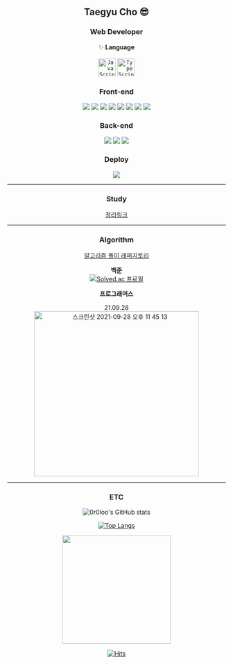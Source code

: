 
<div align="center">

## Taegyu Cho 😎

<!--
**0r0loo/0r0loo** is a ✨ _special_ ✨ repository because its `README.md` (this file) appears on your GitHub profile.

Here are some ideas to get you started:

- 🔭 I’m currently working on ...
- 🌱 I’m currently learning ...
- 👯 I’m looking to collaborate on ...
- 🤔 I’m looking for help with ...
- 💬 Ask me about ...
- 📫 How to reach me: ...
- 😄 Pronouns: ...
- ⚡ Fun fact: ...

<img src="https://img.shields.io/badge/JavaScript-F7DF1E?style=flat-square&logo=JavaScript&logoColor=white"/>  <img src="https://img.shields.io/badge/TypeScript-3178C6?style=flat-square&logo=TypeScript&logoColor=white"/>
-->


  
### Web Developer
✨ <b>Language</b> <br/>
<br/>
<code><img alt="JavaScript" height="40" src="https://user-images.githubusercontent.com/47877911/88287732-af825c80-cd2d-11ea-9a56-bf85549e3fc4.png"></code> <code><img alt="TypeScript" height="40" src="https://user-images.githubusercontent.com/47877911/107913658-2c17a980-6fa4-11eb-854b-d85d0a0a9148.png"></code>



### Front-end
<img src="https://img.shields.io/badge/HTML-E34F26?style=flat-square&logo=HTML5&logoColor=white"/>  <img src="https://img.shields.io/badge/CSS-1572B6?style=flat-square&logo=CSS3&logoColor=white"/> <img src="https://img.shields.io/badge/SASS-CC6699?style=flat-square&logo=SASS&logoColor=white"/>
  <img src="https://img.shields.io/badge/Styled-Components-DB7093?style=flat-square&logo=styled-components&logoColor=white"/> <img src="https://img.shields.io/badge/React-61DAFB?style=flat-square&logo=React&logoColor=white"/>  <img src="https://img.shields.io/badge/Redux-764ABC?style=flat-square&logo=Redux&logoColor=white"/>  <img src="https://img.shields.io/badge/Webpack-8DD6F9?style=flat-square&logo=webpack&logoColor=white"/> <img src="https://img.shields.io/badge/GraphQL-E10098?style=flat-square&logo=graphql&logoColor=white"/>

### Back-end
<img src="https://img.shields.io/badge/Express-000000?style=flat-square&logo=Express&logoColor=white"/>  <img src="https://img.shields.io/badge/MySQL-4479A1?style=flat-square&logo=MySQL&logoColor=white"/>  <img src="https://img.shields.io/badge/MongoDB-47A248?style=flat-square&logo=MongoDB&logoColor=white"/>

### Deploy
<img src="https://img.shields.io/badge/AWS-FF9900?style=flat-square&logo=AmazonAWS&logoColor=white"/>
  
<hr/>

### Study
[정리링크](https://bit.ly/3tFnuOw)

<hr/>  
 
### Algorithm

[알고리즘 풀이 레퍼지토리](https://github.com/0r0loo/algorithm)

  
**백준** </br>
[![Solved.ac
프로필](http://mazassumnida.wtf/api/v2/generate_badge?boj=0r0l)](https://solved.ac/0r0l)

  

**프로그래머스**</br>

21.09.28</br>
 <img width="380" alt="스크린샷 2021-09-28 오후 11 45 13" src="https://user-images.githubusercontent.com/49504411/135110583-4d249e39-e1c7-4518-a34d-37dc52fb8c59.png">

<hr/>


### ETC
![0r0loo's GitHub stats](https://github-readme-stats.vercel.app/api?username=0r0loo&show_icons=true&theme=material-palenight) 


[![Top Langs](https://github-readme-stats.vercel.app/api/top-langs/?username=0r0loo&layout=compact&theme=material-palenight&langs_count=8)](https://github.com/anuraghazra/github-readme-stats)


<p align="center">
  <a href="https://github.com/devxb/CommitCombo">
    <img src="http://commitcombo.com/get?user=0r0loo&theme=Rainbow-mini" width = "250" height = "auto"/>
  </a>
</p>  
  
  
[![Hits](https://hits.seeyoufarm.com/api/count/incr/badge.svg?url=https%3A%2F%2Fgithub.com%2F0r0loo&count_bg=%239C88FF&title_bg=%238C7AE6&icon=github.svg&icon_color=%23E7E7E7&title=hits&edge_flat=false)](https://hits.seeyoufarm.com)

</div>
